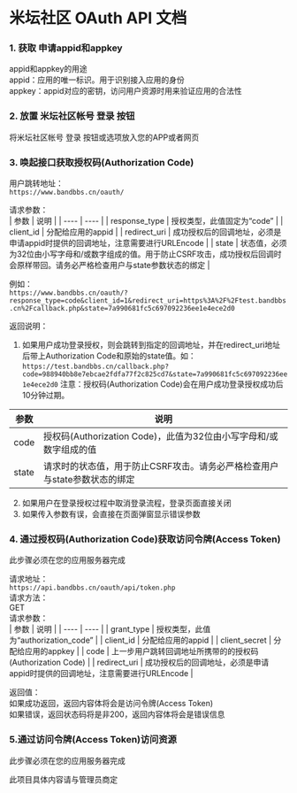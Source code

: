 # 米坛社区 OAuth API 文档

### 1. 获取 申请appid和appkey

appid和appkey的用途  
appid：应用的唯一标识。用于识别接入应用的身份  
appkey：appid对应的密钥，访问用户资源时用来验证应用的合法性  

### 2. 放置 米坛社区帐号 登录 按钮

将米坛社区帐号 登录 按钮或选项放入您的APP或者网页  

### 3. 唤起接口获取授权码(Authorization Code)

用户跳转地址：  
```https://www.bandbbs.cn/oauth/```  

请求参数：  
|  参数   | 说明  |
|  ----  | ----  |
| response_type  | 授权类型，此值固定为“code” |
| client_id  | 分配给应用的appid |
| redirect_uri  | 成功授权后的回调地址，必须是申请appid时提供的回调地址，注意需要进行URLEncode |
| state  | 状态值，必须为32位由小写字母和/或数字组成的值。用于防止CSRF攻击，成功授权后回调时会原样带回。请务必严格检查用户与state参数状态的绑定 |

例如：  
```https://www.bandbbs.cn/oauth/?response_type=code&client_id=1&redirect_uri=https%3A%2F%2Ftest.bandbbs.cn%2Fcallback.php&state=7a990681fc5c697092236ee1e4ece2d0```  

返回说明：  
1. 如果用户成功登录授权，则会跳转到指定的回调地址，并在redirect_uri地址后带上Authorization Code和原始的state值。如：  
```https://test.bandbbs.cn/callback.php?code=988940bb8e7ebcae2fdfa77f2c825cd7&state=7a990681fc5c697092236ee1e4ece2d0```
注意：授权码(Authorization Code)会在用户成功登录授权成功后10分钟过期。  

|  参数   | 说明  |
|  ----  | ----  |
| code  | 授权码(Authorization Code)，此值为32位由小写字母和/或数字组成的值 |
| state  | 请求时的状态值，用于防止CSRF攻击。请务必严格检查用户与state参数状态的绑定|

2. 如果用户在登录授权过程中取消登录流程，登录页面直接关闭  
3. 如果传入参数有误，会直接在页面弹窗显示错误参数  

### 4. 通过授权码(Authorization Code)获取访问令牌(Access Token)

此步骤必须在您的应用服务器完成

请求地址：  
```https://api.bandbbs.cn/oauth/api/token.php```  
请求方法：  
GET  
请求参数：  
|  参数   | 说明  |
|  ----  | ----  |
| grant_type  | 授权类型，此值为“authorization_code” |
| client_id  | 分配给应用的appid |
| client_secret  | 分配给应用的appkey |
| code  | 上一步用户跳转回调地址所携带的的授权码(Authorization Code) |
| redirect_uri  | 成功授权后的回调地址，必须是申请appid时提供的回调地址，注意需要进行URLEncode |


返回值：  
如果成功返回，返回内容体将会是访问令牌(Access Token)  
如果错误，返回状态码将是非200，返回内容体将会是错误信息  

### 5.通过访问令牌(Access Token)访问资源  

此步骤必须在您的应用服务器完成

此项目具体内容请与管理员商定  
